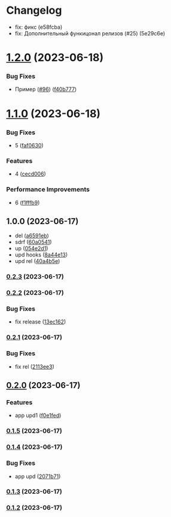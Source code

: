 # Changelog

* fix: фикс (e58fcba)
* fix: Дополнительный функицонал релизов (#25) (5e29c6e)

# [1.2.0](https://github.com/AvocadoWeb/Todo-release/compare/1.1.0...1.2.0) (2023-06-18)


### Bug Fixes

* Пример ([#96](https://github.com/AvocadoWeb/Todo-release/issues/96)) ([f40b777](https://github.com/AvocadoWeb/Todo-release/commit/f40b777b61b74f1e82a8535dcf2e8c6454f70fc5))

# [1.1.0](https://github.com/AvocadoWeb/Todo-release/compare/0.2.2...1.1.0) (2023-06-18)


### Bug Fixes

* 5 ([faf0630](https://github.com/AvocadoWeb/Todo-release/commit/faf0630ce1ff355221146f6fcc740f209d4752ba))


### Features

* 4 ([cecd006](https://github.com/AvocadoWeb/Todo-release/commit/cecd0062d5f479b090c6afec5108f2dc5fb40b95))


### Performance Improvements

* 6 ([f1fffb9](https://github.com/AvocadoWeb/Todo-release/commit/f1fffb948897a0dac328387651428a65bd1c3428))

## 1.0.0 (2023-06-17)

* del ([a6591eb](https://github.com/AvocadoWeb/Todo-release/commit/a6591eb))
* sdrf ([60a0541](https://github.com/AvocadoWeb/Todo-release/commit/60a0541))
* up ([054e2d1](https://github.com/AvocadoWeb/Todo-release/commit/054e2d1))
* upd hooks ([8a44e13](https://github.com/AvocadoWeb/Todo-release/commit/8a44e13))
* upd rel ([40a4b5e](https://github.com/AvocadoWeb/Todo-release/commit/40a4b5e))

### [0.2.3](https://github.com/AvocadoWeb/Todo-release/compare/0.2.2...0.2.3) (2023-06-17)

### [0.2.2](https://github.com/AvocadoWeb/Todo-release/compare/0.2.1...0.2.2) (2023-06-17)


### Bug Fixes

* fix release ([13ec162](https://github.com/AvocadoWeb/Todo-release/commit/13ec1625bc6782faa8b1420cd0f679601c1a577a))

### [0.2.1](https://github.com/AvocadoWeb/Todo-release/compare/0.2.0...0.2.1) (2023-06-17)


### Bug Fixes

* fix rel ([2113ee3](https://github.com/AvocadoWeb/Todo-release/commit/2113ee331c0b4117785f016e218a955b4c18be13))

## [0.2.0](https://github.com/AvocadoWeb/Todo-release/compare/0.1.5...0.2.0) (2023-06-17)


### Features

* app upd1 ([f0e1fed](https://github.com/AvocadoWeb/Todo-release/commit/f0e1fed0f8a1d7ef3bdcb65b629df004aa7f4f84))

### [0.1.5](https://github.com/AvocadoWeb/Todo-release/compare/0.1.4...0.1.5) (2023-06-17)

### [0.1.4](https://github.com/AvocadoWeb/Todo-release/compare/0.1.2...0.1.4) (2023-06-17)


### Bug Fixes

* app upd ([2071b71](https://github.com/AvocadoWeb/Todo-release/commit/2071b7131cb12966bf3d2187abfd5197d28ee8bf))

### [0.1.3](https://github.com/AvocadoWeb/Todo-release/compare/0.1.2...0.1.3) (2023-06-17)

### [0.1.2](https://github.com/AvocadoWeb/Todo-release/compare/0.1.1...0.1.2) (2023-06-17)